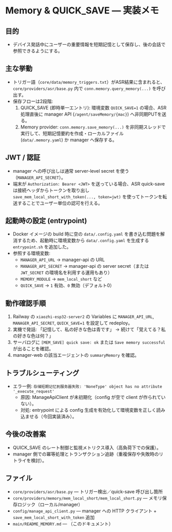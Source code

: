 Memory & QUICK_SAVE — 実装メモ
================================

目的
-------
- デバイス発話中にユーザーの重要情報を短期記憶として保存し、後の会話で参照できるようにする。

主な挙動
-------
- トリガー語（`core/data/memory_triggers.txt`）がASR結果に含まれると、`core/providers/asr/base.py` 内で `conn.memory.query_memory(...)` を呼び出す。  
- 保存フローは2段階:  
  1. QUICK_SAVE (即時単一エントリ): 環境変数 `QUICK_SAVE=1` の場合、ASR処理直後に manager API (`/agent/saveMemory/{mac}`) へ非同期PUTを送る。  
  2. Memory provider: `conn.memory.save_memory(...)` を非同期スレッドで実行して、短期記憶要約を作成・ローカルファイル (`data/.memory.yaml`) か manager へ保存する。

JWT / 認証
-------
- manager への呼び出しは通常 server-level secret を使う（`MANAGER_API_SECRET`）。  
- 端末が `Authorization: Bearer <JWT>` を送っている場合、ASR quick-save は接続ヘッダからトークンを取り出し `save_mem_local_short_with_token(..., token=jwt)` を使ってトークンを転送することでユーザー単位の認可を行える。

起動時の設定 (entrypoint)
-------
- Docker イメージの build 時に空の `data/.config.yaml` を書き込む問題を解消するため、起動時に環境変数から `data/.config.yaml` を生成する `entrypoint.sh` を追加した。  
- 参照する環境変数:  
  - `MANAGER_API_URL`  → manager-api の URL  
  - `MANAGER_API_SECRET` → manager-api の server secret（または `JWT_SECRET` の環境名を利用する運用もあり）  
  - `MEMORY_MODULE` → `mem_local_short` など  
  - `QUICK_SAVE` → `1` 有効、`0` 無効（デフォルト0）

動作確認手順
-------
1. Railway の `xiaozhi-esp32-server2` の Variables に `MANAGER_API_URL`, `MANAGER_API_SECRET`, `QUICK_SAVE=1` を設定して redeploy。  
2. 実機で発話: 「記憶して、私の好きな色は青です」 → 続けて「覚えてる？私の好きな色は何？」  
3. サーバログに `[MEM_SAVE] quick save: ok` または `Save memory successful` が出ることを確認。  
4. manager-web の該当エージェントの `summaryMemory` を確認。

トラブルシューティング
-------
- エラー例: `存储短期记忆到服务器失败: 'NoneType' object has no attribute '_execute_request'`  
  - 原因: ManageApiClient が未初期化（config が空で client が作られていない）。  
  - 対処: entrypoint による config 生成を有効化して環境変数を正しく読み込ませる（今回実装済み）。  

今後の改善案
-------
- QUICK_SAVE のレート制御と監視メトリクス導入（高負荷下での保護）。  
- manager 側での冪等処理とトランザクション追跡（重複保存や失敗時のリトライを検討）。  

ファイル
-------
- `core/providers/asr/base.py` — トリガー検出／quick-save 呼び出し箇所  
- `core/providers/memory/mem_local_short/mem_local_short.py` — メモリ保存ロジック（ローカル/manager）  
- `config/manage_api_client.py` — manager への HTTP クライアント + `save_mem_local_short_with_token` 追加  
- `main/README_MEMORY.md` — （このドキュメント）


